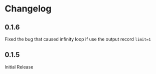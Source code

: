 # Changelog

## 0.1.6
Fixed the bug that caused infinity loop if use the output record `limit=1`

## 0.1.5
Initial Release
